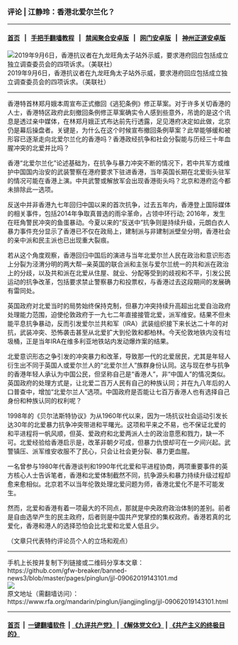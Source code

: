 ### 评论 | 江静玲：香港北爱尔兰化？
------------------------

#### [首页](https://github.com/gfw-breaker/banned-news3/blob/master/README.md) &nbsp;&nbsp;|&nbsp;&nbsp; [手把手翻墙教程](https://github.com/gfw-breaker/guides/wiki) &nbsp;&nbsp;|&nbsp;&nbsp; [禁闻聚合安卓版](https://github.com/gfw-breaker/bn-android) &nbsp;&nbsp;|&nbsp;&nbsp; [网门安卓版](https://github.com/oGate2/oGate) &nbsp;&nbsp;|&nbsp;&nbsp; [神州正道安卓版](https://github.com/SzzdOgate/update) 



<div id="headerimg">
 <img alt="2019年9月6日，香港抗议者在九龙旺角太子站外示威，要求港府回应包括成立独立调查委员会的四项诉求。（美联社）" src="https://www.rfa.org/mandarin/pinglun/jiangjingling/jjl-09062019143101.html/jjl96.jpg/@@images/d2f3307e-9cff-4b9e-864c-934b93566686.jpeg" title="2019年9月6日，香港抗议者在九龙旺角太子站外示威，要求港府回应包括成立独立调查委员会的四项诉求。（美联社）"/>
 <div id="headerimgcontents">
  <div id="headerimgcaption">
   <span>
    2019年9月6日，香港抗议者在九龙旺角太子站外示威，要求港府回应包括成立独立调查委员会的四项诉求。（美联社）
   </span>
   <!-- zoomattribute -->
  </div>
  <!-- headerimgcaption -->
 </div>
 <!-- headerimagecontents -->
</div>

<hr/>
<div id="storytext">
 <div>
  <div class="slot_header">
  </div>
 </div>
 <p>
  香港特首林郑月娥本周宣布正式撤回《逃犯条例》修正草案。对于许多关切香港的人士，香港特区政府此刻撤回条例修正草案确实令人感到些意外，吊诡的是这个讯息是透过亲中媒体，在林郑月娥正式布达前先行透露，足见港府决定如此做，北京仍是幕后操盘者。关键是，为什么在这个时候宣布撤回条例草案？此举能够缓和被形容已逐渐走向北爱尔兰化的香港吗？香港政经抗争和社会分裂能与历经三十年血腥冲突的北爱并比吗？
 </p>
 <p>
  香港“北爱尔兰化”论述基础为，在抗争与暴力冲突不断的情况下，若中共军方或维护中国国内治安的武装警察在港府要求下驻进香港，当年英国长期在北爱街头驻军的情况可能在香港上演。中共武警或解放军会出现香港街头吗？北京和港府迄今都未排除此一选项。
 </p>
 <p>
  反送中并非香港九七年回归中国以来的首次抗争，过去五年内，香港登上国际媒体的相关事件，包括2014年争取真普选的雨伞革命，占领中环行动; 2016年，发生在旺角警民冲突的鱼蛋暴动。今夏以来的“反送中”抗争则是持续升级，元朗白衣人暴力事件充分显示了香港已不仅在政局上，建制派与非建制派壁垒分明，香港社会的亲中派和民主派也已出现重大裂痕。
 </p>
 <p>
  若从这个角度观察，香港回归中国后的演进与当年北爱尔兰人民在政治和意识形态上分裂为泾渭分明的两大帮─亲英国的联合派和主张与爱尔兰统一的共和派在政治上的分歧，以及共和派在北爱从住屋、就业、分配等受到的歧视和不平，引发公民运动的抗争改革，包括要求禁止警察暴力和投票权，与香港过去这段期间的发展确有雷同处。
 </p>
 <p>
  英国政府对北爱当时的局势始终保持克制，但暴力冲突持续升高超出北爱自治政府处理能力范围，迫使伦敦政府于一九七二年直接接管北爱，派军维安。结果不但未能平息抗争暴动，反而引发爱尔兰共和军（IRA）武装组织接下来长达二十年的对抗，武装冲突、恐怖袭击甚至从北爱扩大到伦敦和都柏林。今天伦敦地铁内没有垃圾桶，正是当年IRA在维多利亚地铁站内发动爆炸案的结果。
 </p>
 <p>
  北爱意识形态之争引发的冲突暴力和改革，导致那一代的北爱居民，尤其是年轻人衍生出不同于英国人或爱尔兰人的“北爱尔兰人”族群身份认同。这与现在参与抗争的香港年轻人承认为中国公民，但坚称自己是“香港人”，非“中国人”的情况类似。英国政府的处理方式是，让北爱二百万人民有自己的种族认同；并在九八年后的人口普查中，增加“北爱尔兰人”选项。中国政府是否能让七百万香港人也有选择自己身份和种族认同的权利呢？
 </p>
 <p>
  1998年的《贝尔法斯特协议》为从1960年代以来，因为一场抗议社会运动引发长达30年的北爱暴力抗争冲突带进和平曙光。这项和平来之不易，也不保证北爱的和平进程将一帆风顺，但英、爱政府和北爱两派人士的政治意愿和戮力，缺一不可。北爱经验给香港启示是，改革非朝夕可成，但暴力仇恨却可在一夕间兴起。武警镇压、派军维安收服不了民心，只会让社会更分裂、暴力更血腥。
 </p>
 <p>
  一名曾参与1980年代香港谈判和1990年代北爱和平进程协商，两项重要事件的英方核心人士告诉笔者，香港和北爱体制截然不同，抗争源头和暴力持续升级过程却愈来愈相似。北京若不以当年伦敦处理北爱问题为师，香港北爱化不是不可能发生。
 </p>
 <p>
  然而，北爱和香港有着一项最大的不同点，那就是中央政府政治体制的差别。前者是自由选举产生的民主政府，后者则是中国共产党掌控的集权政府。香港若真的北爱化，香港和港人的选择恐怕会比北爱和北爱人低且少。
 </p>
 <p>
  （文章只代表特约评论员个人的立场和观点）
 </p>
</div>

<hr/>
手机上长按并复制下列链接或二维码分享本文章：<br/>
https://github.com/gfw-breaker/banned-news3/blob/master/pages/pinglun/jjl-09062019143101.md <br/>
<a href='https://github.com/gfw-breaker/banned-news3/blob/master/pages/pinglun/jjl-09062019143101.md'><img src='https://github.com/gfw-breaker/banned-news3/blob/master/pages/pinglun/jjl-09062019143101.md.png'/></a> <br/>
原文地址（需翻墙访问）：https://www.rfa.org/mandarin/pinglun/jiangjingling/jjl-09062019143101.html


------------------------
#### [首页](https://github.com/gfw-breaker/banned-news3/blob/master/README.md) &nbsp;|&nbsp; [一键翻墙软件](https://github.com/gfw-breaker/nogfw/blob/master/README.md) &nbsp;| [《九评共产党》](https://github.com/gfw-breaker/9ping.md/blob/master/README.md#九评之一评共产党是什么) | [《解体党文化》](https://github.com/gfw-breaker/jtdwh.md/blob/master/README.md) | [《共产主义的终极目的》](https://github.com/gfw-breaker/gczydzjmd.md/blob/master/README.md)


<img src='http://gfw-breaker.win/banned-news3/pages/pinglun/jjl-09062019143101.md' width='0px' height='0px'/>